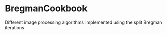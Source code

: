 # BregmanCookbook
 Different image processing algorithms implemented using the split Bregman iterations
